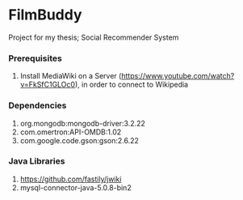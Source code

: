 # FilmBuddy
Project for my thesis; Social Recommender System

### Prerequisites
1. Install MediaWiki on a Server (https://www.youtube.com/watch?v=FkSfC1GLOc0), in order to connect to Wikipedia

### Dependencies
1. org.mongodb:mongodb-driver:3.2.22
2. com.omertron:API-OMDB:1.02
3. com.google.code.gson:gson:2.6.22

### Java Libraries
1. https://github.com/fastily/jwiki
2. mysql-connector-java-5.0.8-bin2
